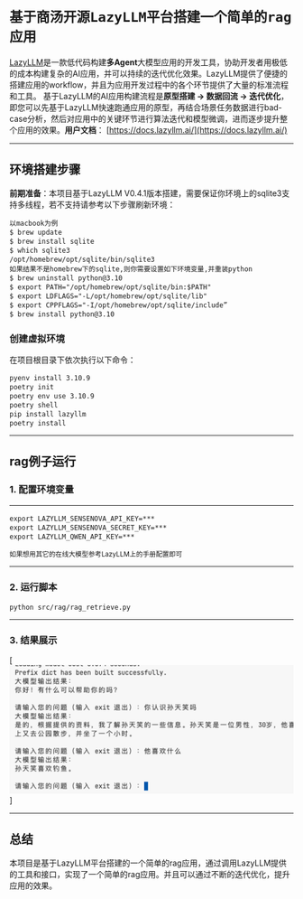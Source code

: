 # `基于商汤开源LazyLLM平台搭建一个简单的rag应用`

[LazyLLM](https://github.com/LazyAGI/LazyLLM)是一款低代码构建**多Agent**大模型应用的开发工具，协助开发者用极低的成本构建复杂的AI应用，并可以持续的迭代优化效果。LazyLLM提供了便捷的搭建应用的workflow，并且为应用开发过程中的各个环节提供了大量的标准流程和工具。
基于LazyLLM的AI应用构建流程是​**原型搭建 -> 数据回流 -> 迭代优化**​，即您可以先基于LazyLLM快速跑通应用的原型，再结合场景任务数据进行bad-case分析，然后对应用中的关键环节进行算法迭代和模型微调，进而逐步提升整个应用的效果。
​**用户文档**​： [https://docs.lazyllm.ai/](https://docs.lazyllm.ai/)

---

## 环境搭建步骤

**前期准备**：本项目基于LazyLLM V0.4.1版本搭建，需要保证你环境上的sqlite3支持多线程，若不支持请参考以下步骤刷新环境：
```
以macbook为例
$ brew update
$ brew install sqlite
$ which sqlite3
/opt/homebrew/opt/sqlite/bin/sqlite3
如果结果不是homebrew下的sqlite,则你需要设置如下环境变量,并重装python
$ brew uninstall python@3.10
$ export PATH="/opt/homebrew/opt/sqlite/bin:$PATH"
$ export LDFLAGS="-L/opt/homebrew/opt/sqlite/lib"
$ export CPPFLAGS="-I/opt/homebrew/opt/sqlite/include”
$ brew install python@3.10
```

### 创建虚拟环境

在项目根目录下依次执行以下命令：

```
pyenv install 3.10.9
poetry init
poetry env use 3.10.9
poetry shell
pip install lazyllm
poetry install
```

---

## rag例子运行

### 1. 配置环境变量

---
```
export LAZYLLM_SENSENOVA_API_KEY=***
export LAZYLLM_SENSENOVA_SECRET_KEY=***
export LAZYLLM_QWEN_API_KEY=***
```
<small>如果想用其它的在线大模型参考LazyLLM上的手册配置即可</small>

---

### 2. 运行脚本

``` shell
python src/rag/rag_retrieve.py
```
---

### 3. 结果展示

[![结果展示](docs/assets/result.png)]

---
## 总结
本项目是基于LazyLLM平台搭建的一个简单的rag应用，通过调用LazyLLM提供的工具和接口，实现了一个简单的rag应用。并且可以通过不断的迭代优化，提升应用的效果。